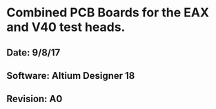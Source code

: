# Combined PCB Boards for the EAX and V40 test heads.
## Date: 9/8/17
## Software: Altium Designer 18
## Revision: A0
